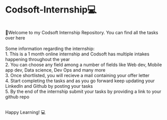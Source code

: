 # Codsoft-Internship💻
<br>
👋Welcome to my Codsoft Internship Repository. You can find all the tasks over here
<br><br>
Some information regarding the internship: <br>
1. This is a 1 month online internship and Codsoft has multiple intakes happening throughout the year <br>
2. You can choose any field among a number of fields like Web dev, Mobile app dev, Data science, Dev Ops and many more <br>
3. Once shortlisted, you will recieve a mail containing your offer letter <br>
4. Start completing the tasks and as you go forward keep updating your LinkedIn and Github by posting your tasks <br>
5. By the end of the internship submit your tasks by providing a link to your github repo <br>

<br>

Happy Learning! 💻
